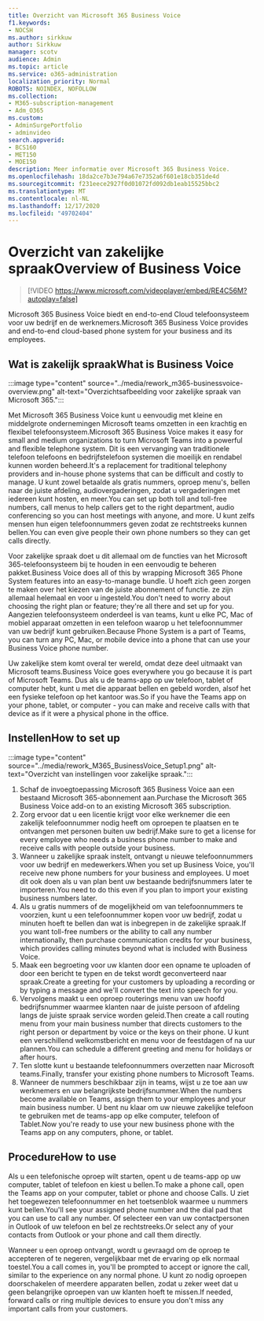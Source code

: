 ```yaml
---
title: Overzicht van Microsoft 365 Business Voice
f1.keywords:
- NOCSH
ms.author: sirkkuw
author: Sirkkuw
manager: scotv
audience: Admin
ms.topic: article
ms.service: o365-administration
localization_priority: Normal
ROBOTS: NOINDEX, NOFOLLOW
ms.collection:
- M365-subscription-management
- Adm_O365
ms.custom:
- AdminSurgePortfolio
- adminvideo
search.appverid:
- BCS160
- MET150
- MOE150
description: Meer informatie over Microsoft 365 Business Voice.
ms.openlocfilehash: 18da2ce7b3e794a67e7352a6f601e18cb351de4d
ms.sourcegitcommit: f231eece2927f0d01072fd092db1eab15525bbc2
ms.translationtype: MT
ms.contentlocale: nl-NL
ms.lasthandoff: 12/17/2020
ms.locfileid: "49702404"
---
```

# <a name="overview-of-business-voice"></a><span data-ttu-id="650e8-103">Overzicht van zakelijke spraak</span><span class="sxs-lookup"><span data-stu-id="650e8-103">Overview of Business Voice</span></span>

> [!VIDEO https://www.microsoft.com/videoplayer/embed/RE4C56M?autoplay=false]

<span data-ttu-id="650e8-104">Microsoft 365 Business Voice biedt en end-to-end Cloud telefoonsysteem voor uw bedrijf en de werknemers.</span><span class="sxs-lookup"><span data-stu-id="650e8-104">Microsoft 365 Business Voice provides and end-to-end cloud-based phone system for your business and its employees.</span></span>

## <a name="what-is-business-voice"></a><span data-ttu-id="650e8-105">Wat is zakelijk spraak</span><span class="sxs-lookup"><span data-stu-id="650e8-105">What is Business Voice</span></span>

:::image type="content" source="../media/rework_m365-businessvoice-overview.png" alt-text="Overzichtsafbeelding voor zakelijke spraak van Microsoft 365.":::

<span data-ttu-id="650e8-107">Met Microsoft 365 Business Voice kunt u eenvoudig met kleine en middelgrote ondernemingen Microsoft teams omzetten in een krachtig en flexibel telefoonsysteem.</span><span class="sxs-lookup"><span data-stu-id="650e8-107">Microsoft 365 Business Voice makes it easy for small and medium organizations to turn Microsoft Teams into a powerful and flexible telephone system.</span></span> <span data-ttu-id="650e8-108">Dit is een vervanging van traditionele telefoon telefoons en bedrijfstelefoon systemen die moeilijk en rendabel kunnen worden beheerd.</span><span class="sxs-lookup"><span data-stu-id="650e8-108">It's a replacement for traditional telephony providers and in-house phone systems that can be difficult and costly to manage.</span></span> <span data-ttu-id="650e8-109">U kunt zowel betaalde als gratis nummers, oproep menu's, bellen naar de juiste afdeling, audiovergaderingen, zodat u vergaderingen met iedereen kunt hosten, en meer.</span><span class="sxs-lookup"><span data-stu-id="650e8-109">You can set up both toll and toll-free numbers, call menus to help callers get to the right department, audio conferencing so you can host meetings with anyone, and more.</span></span> <span data-ttu-id="650e8-110">U kunt zelfs mensen hun eigen telefoonnummers geven zodat ze rechtstreeks kunnen bellen.</span><span class="sxs-lookup"><span data-stu-id="650e8-110">You can even give people their own phone numbers so they can get calls directly.</span></span>

<span data-ttu-id="650e8-111">Voor zakelijke spraak doet u dit allemaal om de functies van het Microsoft 365-telefoonsysteem bij te houden in een eenvoudig te beheren pakket.</span><span class="sxs-lookup"><span data-stu-id="650e8-111">Business Voice does all of this by wrapping Microsoft 365 Phone System features into an easy-to-manage bundle.</span></span> <span data-ttu-id="650e8-112">U hoeft zich geen zorgen te maken over het kiezen van de juiste abonnement of functie. ze zijn allemaal helemaal en voor u ingesteld.</span><span class="sxs-lookup"><span data-stu-id="650e8-112">You don't need to worry about choosing the right plan or feature; they're all there and set up for you.</span></span> <span data-ttu-id="650e8-113">Aangezien telefoonsysteem onderdeel is van teams, kunt u elke PC, Mac of mobiel apparaat omzetten in een telefoon waarop u het telefoonnummer van uw bedrijf kunt gebruiken.</span><span class="sxs-lookup"><span data-stu-id="650e8-113">Because Phone System is a part of Teams, you can turn any PC, Mac, or mobile device into a phone that can use your Business Voice phone number.</span></span>

<span data-ttu-id="650e8-114">Uw zakelijke stem komt overal ter wereld, omdat deze deel uitmaakt van Microsoft teams.</span><span class="sxs-lookup"><span data-stu-id="650e8-114">Business Voice goes everywhere you go because it is part of Microsoft Teams.</span></span> <span data-ttu-id="650e8-115">Dus als u de teams-app op uw telefoon, tablet of computer hebt, kunt u met die apparaat bellen en gebeld worden, alsof het een fysieke telefoon op het kantoor was.</span><span class="sxs-lookup"><span data-stu-id="650e8-115">So if you have the Teams app on your phone, tablet, or computer - you can make and receive calls with that device as if it were a physical phone in the office.</span></span>

## <a name="how-to-set-up"></a><span data-ttu-id="650e8-116">Instellen</span><span class="sxs-lookup"><span data-stu-id="650e8-116">How to set up</span></span>

:::image type="content" source="../media/rework_M365_BusinessVoice_Setup1.png" alt-text="Overzicht van instellingen voor zakelijke spraak.":::

1. <span data-ttu-id="650e8-118">Schaf de invoegtoepassing Microsoft 365 Business Voice aan een bestaand Microsoft 365-abonnement aan.</span><span class="sxs-lookup"><span data-stu-id="650e8-118">Purchase the Microsoft 365 Business Voice add-on to an existing Microsoft 365 subscription.</span></span>
1. <span data-ttu-id="650e8-119">Zorg ervoor dat u een licentie krijgt voor elke werknemer die een zakelijk telefoonnummer nodig heeft om oproepen te plaatsen en te ontvangen met personen buiten uw bedrijf.</span><span class="sxs-lookup"><span data-stu-id="650e8-119">Make sure to get a license for every employee who needs a business phone number to make and receive calls with people outside your business.</span></span>
1. <span data-ttu-id="650e8-120">Wanneer u zakelijke spraak instelt, ontvangt u nieuwe telefoonnummers voor uw bedrijf en medewerkers.</span><span class="sxs-lookup"><span data-stu-id="650e8-120">When you set up Business Voice, you'll receive new phone numbers for your business and employees.</span></span> <span data-ttu-id="650e8-121">U moet dit ook doen als u van plan bent uw bestaande bedrijfsnummers later te importeren.</span><span class="sxs-lookup"><span data-stu-id="650e8-121">You need to do this even if you plan to import your existing business numbers later.</span></span>
1. <span data-ttu-id="650e8-122">Als u gratis nummers of de mogelijkheid om van telefoonnummers te voorzien, kunt u een telefoonnummer kopen voor uw bedrijf, zodat u minuten hoeft te bellen dan wat is inbegrepen in de zakelijke spraak.</span><span class="sxs-lookup"><span data-stu-id="650e8-122">If you want toll-free numbers or the ability to call any number internationally, then purchase communication credits for your business, which provides calling minutes beyond what is included with Business Voice.</span></span>
1. <span data-ttu-id="650e8-123">Maak een begroeting voor uw klanten door een opname te uploaden of door een bericht te typen en de tekst wordt geconverteerd naar spraak.</span><span class="sxs-lookup"><span data-stu-id="650e8-123">Create a greeting for your customers by uploading a recording or by typing a message and we'll convert the text into speech for you.</span></span>
1. <span data-ttu-id="650e8-124">Vervolgens maakt u een oproep routerings menu van uw hoofd bedrijfsnummer waarmee klanten naar de juiste persoon of afdeling langs de juiste spraak service worden geleid.</span><span class="sxs-lookup"><span data-stu-id="650e8-124">Then create a call routing menu from your main business number that directs customers to the right person or department by voice or the keys on their phone.</span></span> <span data-ttu-id="650e8-125">U kunt een verschillend welkomstbericht en menu voor de feestdagen of na uur plannen.</span><span class="sxs-lookup"><span data-stu-id="650e8-125">You can schedule a different greeting and menu for holidays or after hours.</span></span>
1. <span data-ttu-id="650e8-126">Ten slotte kunt u bestaande telefoonnummers overzetten naar Microsoft teams.</span><span class="sxs-lookup"><span data-stu-id="650e8-126">Finally, transfer your existing phone numbers to Microsoft Teams.</span></span>
1. <span data-ttu-id="650e8-127">Wanneer de nummers beschikbaar zijn in teams, wijst u ze toe aan uw werknemers en uw belangrijkste bedrijfsnummer.</span><span class="sxs-lookup"><span data-stu-id="650e8-127">When the numbers become available on Teams, assign them to your employees and your main business number.</span></span> <span data-ttu-id="650e8-128">U bent nu klaar om uw nieuwe zakelijke telefoon te gebruiken met de teams-app op elke computer, telefoon of Tablet.</span><span class="sxs-lookup"><span data-stu-id="650e8-128">Now you're ready to use your new business phone with the Teams app on any computers, phone, or tablet.</span></span>

## <a name="how-to-use"></a><span data-ttu-id="650e8-129">Procedure</span><span class="sxs-lookup"><span data-stu-id="650e8-129">How to use</span></span>

<span data-ttu-id="650e8-130">Als u een telefonische oproep wilt starten, opent u de teams-app op uw computer, tablet of telefoon en kiest u bellen.</span><span class="sxs-lookup"><span data-stu-id="650e8-130">To make a phone call, open the Teams app on your computer, tablet or phone and choose Calls.</span></span> <span data-ttu-id="650e8-131">U ziet het toegewezen telefoonnummer en het toetsenblok waarmee u nummers kunt bellen.</span><span class="sxs-lookup"><span data-stu-id="650e8-131">You'll see your assigned phone number and the dial pad that you can use to call any number.</span></span> <span data-ttu-id="650e8-132">Of selecteer een van uw contactpersonen in Outlook of uw telefoon en bel ze rechtstreeks.</span><span class="sxs-lookup"><span data-stu-id="650e8-132">Or select any of your contacts from Outlook or your phone and call them directly.</span></span>

<span data-ttu-id="650e8-133">Wanneer u een oproep ontvangt, wordt u gevraagd om de oproep te accepteren of te negeren, vergelijkbaar met de ervaring op elk normaal toestel.</span><span class="sxs-lookup"><span data-stu-id="650e8-133">You a call comes in, you'll be prompted to accept or ignore the call, similar to the experience on any normal phone.</span></span> <span data-ttu-id="650e8-134">U kunt zo nodig oproepen doorschakelen of meerdere apparaten bellen, zodat u zeker weet dat u geen belangrijke oproepen van uw klanten hoeft te missen.</span><span class="sxs-lookup"><span data-stu-id="650e8-134">If needed, forward calls or ring multiple devices to ensure you don't miss any important calls from your customers.</span></span>
